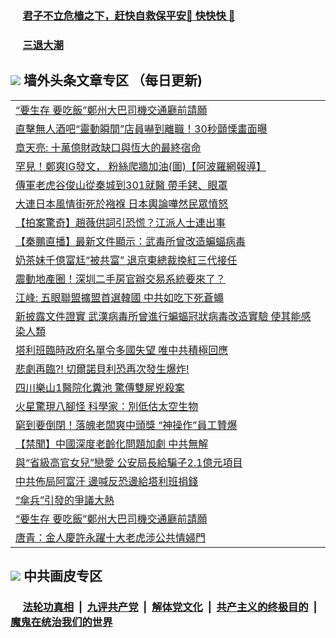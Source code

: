 
 ### &nbsp;&nbsp;&nbsp;&nbsp; [君子不立危樯之下，赶快自救保平安🍎 快快快 📩](https://github.com/pwgy/td/blob/master/README.md)

 ### &nbsp;&nbsp;&nbsp;&nbsp; [三退大潮](https://eqbpwckh.azureedge.net/?key=wjsottsjpndjwfkg&pin=65881581&ag=ogQuit&from=pw2) 

## <img src="https://img.icons8.com/cute-clipart/2x/circled-right.png"> 墙外头条文章专区 （每日更新)

<Table>
<tr><td colspan="2" align="left"><a href="https://eqbpwckh.azureedge.net/?ag=c1497336&key=wjsottsjpndjwfkg&from=pw2">“要生存 要吃飯”鄭州大巴司機交通廳前請願
</a></td></tr>
<tr><td colspan="2" align="left"><a href="https://eqbpwckh.azureedge.net/?ag=c1497350&key=wjsottsjpndjwfkg&from=pw2">直擊無人酒吧“靈動瞬間”店員嚇到離職！30秒顫慄畫面曝
</a></td></tr>
<tr><td colspan="2" align="left"><a href="https://eqbpwckh.azureedge.net/?ag=c1497325&key=wjsottsjpndjwfkg&from=pw2">章天亮: 十萬億財政缺口與恆大的最終宿命
</a></td></tr>
<tr><td colspan="2" align="left"><a href="https://eqbpwckh.azureedge.net/?ag=c1497335&key=wjsottsjpndjwfkg&from=pw2">罕見！鄭爽IG發文， 粉絲爬牆加油(圖)【阿波羅網報導】
</a></td></tr>
<tr><td colspan="2" align="left"><a href="https://eqbpwckh.azureedge.net/?ag=c1497262&key=wjsottsjpndjwfkg&from=pw2">傳軍老虎谷俊山從秦城到301就醫 帶手銬、眼罩
</a></td></tr>
<tr><td colspan="2" align="left"><a href="https://eqbpwckh.azureedge.net/?ag=c1497248&key=wjsottsjpndjwfkg&from=pw2">大連日本風情街死於襁褓 日本輿論嘩然民眾憤怒
</a></td></tr>
<tr><td colspan="2" align="left"><a href="https://eqbpwckh.azureedge.net/?ag=c1497250&key=wjsottsjpndjwfkg&from=pw2">【拍案驚奇】趙薇供詞引恐慌？江派人士連出事
</a></td></tr>
<tr><td colspan="2" align="left"><a href="https://eqbpwckh.azureedge.net/?ag=c1497346&key=wjsottsjpndjwfkg&from=pw2">【秦鵬直播】最新文件顯示：武毒所曾改造蝙蝠病毒
</a></td></tr>
<tr><td colspan="2" align="left"><a href="https://eqbpwckh.azureedge.net/?ag=c1497348&key=wjsottsjpndjwfkg&from=pw2">奶茶妹千億富尪“被共富” 退京東總裁換紅三代接任
</a></td></tr>
<tr><td colspan="2" align="left"><a href="https://eqbpwckh.azureedge.net/?ag=c1497344&key=wjsottsjpndjwfkg&from=pw2">震動地產圈！深圳二手房官辦交易系統要來了？
</a></td></tr>
<tr><td colspan="2" align="left"><a href="https://eqbpwckh.azureedge.net/?ag=c1497332&key=wjsottsjpndjwfkg&from=pw2">江峰: 五眼聯盟擴盟首選韓國 中共如吃下死蒼蠅
</a></td></tr>
<tr><td colspan="2" align="left"><a href="https://eqbpwckh.azureedge.net/?ag=c1497246&key=wjsottsjpndjwfkg&from=pw2">新披露文件證實 武漢病毒所曾進行蝙蝠冠狀病毒改造實驗 使其能感染人類
</a></td></tr>
<tr><td colspan="2" align="left"><a href="https://eqbpwckh.azureedge.net/?ag=c1497315&key=wjsottsjpndjwfkg&from=pw2">塔利班臨時政府名單令多國失望 唯中共積極回應
</a></td></tr>
<tr><td colspan="2" align="left"><a href="https://eqbpwckh.azureedge.net/?ag=c1497296&key=wjsottsjpndjwfkg&from=pw2">悲劇再臨?! 切爾諾貝利恐再次發生爆炸!
</a></td></tr>
<tr><td colspan="2" align="left"><a href="https://eqbpwckh.azureedge.net/?ag=c1497323&key=wjsottsjpndjwfkg&from=pw2">四川樂山1醫院化糞池 驚傳雙屍兇殺案
</a></td></tr>
<tr><td colspan="2" align="left"><a href="https://eqbpwckh.azureedge.net/?ag=c1497295&key=wjsottsjpndjwfkg&from=pw2">火星驚現八腳怪 科學家：別低估太空生物
</a></td></tr>
<tr><td colspan="2" align="left"><a href="https://eqbpwckh.azureedge.net/?ag=c1497349&key=wjsottsjpndjwfkg&from=pw2">窮到要倒閉！落魄老闆爽中頭獎 “神操作”員工贊爆
</a></td></tr>
<tr><td colspan="2" align="left"><a href="https://eqbpwckh.azureedge.net/?ag=c1497219&key=wjsottsjpndjwfkg&from=pw2">【禁聞】中國深度老齡化問題加劇 中共無解
</a></td></tr>
<tr><td colspan="2" align="left"><a href="https://eqbpwckh.azureedge.net/?ag=c1497321&key=wjsottsjpndjwfkg&from=pw2">與“省級高官女兒”戀愛 公安局長給騙子2.1億元項目
</a></td></tr>
<tr><td colspan="2" align="left"><a href="https://eqbpwckh.azureedge.net/?ag=c1497338&key=wjsottsjpndjwfkg&from=pw2">中共佈局阿富汗 邊喊反恐邊給塔利班捐錢
</a></td></tr>
<tr><td colspan="2" align="left"><a href="https://eqbpwckh.azureedge.net/?ag=c1497310&key=wjsottsjpndjwfkg&from=pw2">“傘兵”引發的爭議大熱
</a></td></tr>
<tr><td colspan="2" align="left"><a href="https://eqbpwckh.azureedge.net/?ag=c1497258&key=wjsottsjpndjwfkg&from=pw2">“要生存 要吃飯”鄭州大巴司機交通廳前請願
</a></td></tr>
<tr><td colspan="2" align="left"><a href="https://eqbpwckh.azureedge.net/?ag=c1497284&key=wjsottsjpndjwfkg&from=pw2">唐青：金人慶許永躍十大老虎涉公共情婦門
</a></td></tr>

 </Table>

 ## <img src="https://img.icons8.com/cute-clipart/2x/circled-right.png"> 中共画皮专区
 ### &nbsp;&nbsp;&nbsp;&nbsp; [法轮功真相](https://github.com/begood0513/basic/blob/master/README.md) &nbsp;|&nbsp; [九评共产党](https://github.com/begood0513/9ping.md/blob/master/README.md) &nbsp;|&nbsp; [解体党文化](https://github.com/begood0513/jtdwh.md/blob/master/README.md)   &nbsp;|&nbsp; [共产主义的终极目的](https://github.com/begood0513/gczydzjmd.md/blob/master/README.md) &nbsp;|&nbsp; [魔鬼在统治我们的世界](https://github.com/begood0513/gczydzjmd.md/blob/master/README.md) 

